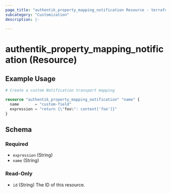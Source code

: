 ```yaml
---
page_title: "authentik_property_mapping_notification Resource - terraform-provider-authentik"
subcategory: "Customization"
description: |-
  
---
```


# authentik_property_mapping_notification (Resource)



## Example Usage

```terraform
# Create a custom Notification transport mapping

resource "authentik_property_mapping_notification" "name" {
  name       = "custom-field"
  expression = "return {\"foo\": context['foo']}"
}
```

<!-- schema generated by tfplugindocs -->
## Schema

### Required

- `expression` (String)
- `name` (String)

### Read-Only

- `id` (String) The ID of this resource.



